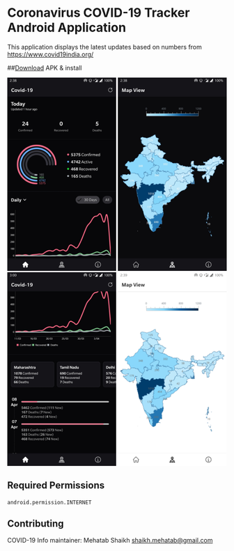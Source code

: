# Coronavirus COVID-19 Tracker Android Application
This application displays the latest updates based on numbers from https://www.covid19india.org/

##<a href="https://github.com/Mehatab/covid-19/releases/download/1.0.0/app-release.apk">Download</a> APK & install 

<p align="center">
  <img src="screenshots/screenshot_1.jpg" width="250" title="COVID-19 Info">
  <img src="screenshots/screenshot_2.jpg" width="250" title="COVID-19 Info">
  <img src="screenshots/screenshot_5.jpg" width="250" title="COVID-19 Info">
  <img src="screenshots/screenshot_4.jpg" width="250" title="COVID-19 Info">
</p>

## Required Permissions
    android.permission.INTERNET


## Contributing
COVID-19 Info maintainer: Mehatab Shaikh <shaikh.mehatab@gmail.com>
